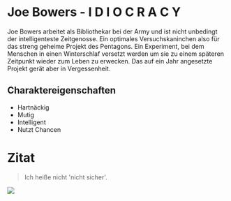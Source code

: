 # Joe Bowers - I D I O C R A C Y

Joe Bowers arbeitet als Bibliothekar bei der Army und ist nicht unbedingt der intelligenteste Zeitgenosse.
Ein optimales Versuchskaninchen also für das streng geheime Projekt des Pentagons.
Ein Experiment, bei dem Menschen in einen Winterschlaf versetzt werden um sie zu einem späteren Zeitpunkt wieder zum Leben zu erwecken.
Das auf ein Jahr angesetzte Projekt gerät aber in Vergessenheit.

## Charaktereigenschaften

* Hartnäckig
* Mutig
* Intelligent
* Nutzt Chancen

# Zitat

> Ich heiße nicht 'nicht sicher'.


<img src="https://images-na.ssl-images-amazon.com/images/I/8191WTMA7SL._SY445_.jpg"/>